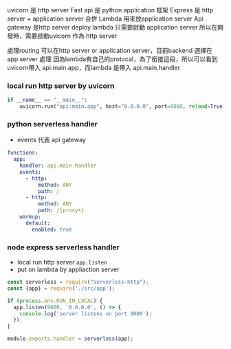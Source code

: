 uvicorn 是 http server 
Fast api 是 python application 框架
Express 是 http server + application server 合併
Lambda 用來放application server
Api gateway 是http server deploy lambda 只需要啟動 application server
所以在開發時，需要啟動uvicorn 作為 http server

處理routing 可以在http server or application server，目前backend 選擇在 app server 處理
因為lambda有自己的protocal，為了銜接這段，所以可以看到uvicorn帶入 api:main.app，而lambda 是帶入 api.main.handler

### local run http server by uvicorn
```python
if __name__ == "__main__":
    uvicorn.run("api:main.app", host="0.0.0.0", port=8080, reload=True)
```

### python serverless handler
- events 代表 api gateway
```yml
functions:
  app:
    handler: api.main.handler
    events:
      - http:
          method: ANY
          path: /
      - http:
          method: ANY
          path: /{proxy+}
    warmup:
      default:
        enabled: true
```

### node express serverless handler
- local run http server `app.listen`
- put on lambda by appliaction server
```js
const serverless = require("serverless-http");
const {app} = require('./src/app');

if (process.env.RUN_IN_LOCAL) {
  app.listen(9000, '0.0.0.0', () => {
    console.log('server listens on port 9000');
  });
}

module.exports.handler = serverless(app);
```
